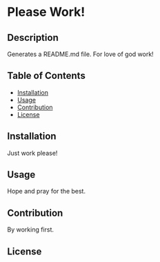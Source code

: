 # Please Work!

  ## Description
  Generates a README.md file. For love of god work!

  ## Table of Contents

  * [Installation](#installation)
  * [Usage](#usage)
  * [Contribution](#contribution)
  * [License](#license)
  
  ## Installation
  Just work please!

  ## Usage
  Hope and pray for the best.

  ## Contribution
  By working first.

  ## License
  
  


